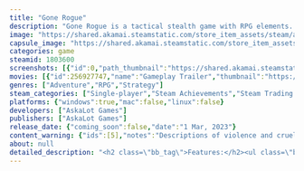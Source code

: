 ```yaml
---
title: "Gone Rogue"
description: "Gone Rogue is a tactical stealth game with RPG elements. Get into the role of a thief from the city slums. Lurking in the shadows, sneak unnoticed past enemies, get behind any locked doors, and carry off rich loot."
image: "https://shared.akamai.steamstatic.com/store_item_assets/steam/apps/1803600/header.jpg?t=1732343155"
capsule_image: "https://shared.akamai.steamstatic.com/store_item_assets/steam/apps/1803600/1a22fd93efcfd8fe20823b2dacabb2e654ba0c3d/capsule_231x87.jpg?t=1732343155"
categories: game
steamid: 1803600
screenshots: [{"id":0,"path_thumbnail":"https://shared.akamai.steamstatic.com/store_item_assets/steam/apps/1803600/ss_5341d07521288b3844177fb8cdccc5bcb773c3df.600x338.jpg?t=1732343155","path_full":"https://shared.akamai.steamstatic.com/store_item_assets/steam/apps/1803600/ss_5341d07521288b3844177fb8cdccc5bcb773c3df.1920x1080.jpg?t=1732343155"},{"id":1,"path_thumbnail":"https://shared.akamai.steamstatic.com/store_item_assets/steam/apps/1803600/ss_464c1172b69efbe31e8ebc9468393f01f4276f57.600x338.jpg?t=1732343155","path_full":"https://shared.akamai.steamstatic.com/store_item_assets/steam/apps/1803600/ss_464c1172b69efbe31e8ebc9468393f01f4276f57.1920x1080.jpg?t=1732343155"},{"id":2,"path_thumbnail":"https://shared.akamai.steamstatic.com/store_item_assets/steam/apps/1803600/ss_c3da549e30a6628e2f98b8795d8ceed999d159d3.600x338.jpg?t=1732343155","path_full":"https://shared.akamai.steamstatic.com/store_item_assets/steam/apps/1803600/ss_c3da549e30a6628e2f98b8795d8ceed999d159d3.1920x1080.jpg?t=1732343155"},{"id":3,"path_thumbnail":"https://shared.akamai.steamstatic.com/store_item_assets/steam/apps/1803600/ss_96aa155b27d3a91cf8fd413e986108d362cd8987.600x338.jpg?t=1732343155","path_full":"https://shared.akamai.steamstatic.com/store_item_assets/steam/apps/1803600/ss_96aa155b27d3a91cf8fd413e986108d362cd8987.1920x1080.jpg?t=1732343155"},{"id":4,"path_thumbnail":"https://shared.akamai.steamstatic.com/store_item_assets/steam/apps/1803600/ss_49d2dce54206ede7134b980dda2966917dd499ab.600x338.jpg?t=1732343155","path_full":"https://shared.akamai.steamstatic.com/store_item_assets/steam/apps/1803600/ss_49d2dce54206ede7134b980dda2966917dd499ab.1920x1080.jpg?t=1732343155"},{"id":5,"path_thumbnail":"https://shared.akamai.steamstatic.com/store_item_assets/steam/apps/1803600/ss_a34ae77ec77a694bab71ed55dfbb07787a938ce2.600x338.jpg?t=1732343155","path_full":"https://shared.akamai.steamstatic.com/store_item_assets/steam/apps/1803600/ss_a34ae77ec77a694bab71ed55dfbb07787a938ce2.1920x1080.jpg?t=1732343155"},{"id":6,"path_thumbnail":"https://shared.akamai.steamstatic.com/store_item_assets/steam/apps/1803600/ss_d70c7bc4e7fde52f00c0b2ebebecbd623c88675c.600x338.jpg?t=1732343155","path_full":"https://shared.akamai.steamstatic.com/store_item_assets/steam/apps/1803600/ss_d70c7bc4e7fde52f00c0b2ebebecbd623c88675c.1920x1080.jpg?t=1732343155"},{"id":7,"path_thumbnail":"https://shared.akamai.steamstatic.com/store_item_assets/steam/apps/1803600/ss_fdfc4669a8dc076f0fd03339edb35a3f55b27389.600x338.jpg?t=1732343155","path_full":"https://shared.akamai.steamstatic.com/store_item_assets/steam/apps/1803600/ss_fdfc4669a8dc076f0fd03339edb35a3f55b27389.1920x1080.jpg?t=1732343155"},{"id":8,"path_thumbnail":"https://shared.akamai.steamstatic.com/store_item_assets/steam/apps/1803600/ss_925053010f75a1ba980cd633421049abe8fd77c9.600x338.jpg?t=1732343155","path_full":"https://shared.akamai.steamstatic.com/store_item_assets/steam/apps/1803600/ss_925053010f75a1ba980cd633421049abe8fd77c9.1920x1080.jpg?t=1732343155"},{"id":9,"path_thumbnail":"https://shared.akamai.steamstatic.com/store_item_assets/steam/apps/1803600/ss_bcba54ea7feca43c0c851d512191344110990341.600x338.jpg?t=1732343155","path_full":"https://shared.akamai.steamstatic.com/store_item_assets/steam/apps/1803600/ss_bcba54ea7feca43c0c851d512191344110990341.1920x1080.jpg?t=1732343155"}]
movies: [{"id":256927747,"name":"Gameplay Trailer","thumbnail":"https://shared.akamai.steamstatic.com/store_item_assets/steam/apps/256927747/movie.293x165.jpg?t=1683125947","webm":{"480":"http://video.akamai.steamstatic.com/store_trailers/256927747/movie480_vp9.webm?t=1683125947","max":"http://video.akamai.steamstatic.com/store_trailers/256927747/movie_max_vp9.webm?t=1683125947"},"mp4":{"480":"http://video.akamai.steamstatic.com/store_trailers/256927747/movie480.mp4?t=1683125947","max":"http://video.akamai.steamstatic.com/store_trailers/256927747/movie_max.mp4?t=1683125947"},"highlight":true}]
genres: ["Adventure","RPG","Strategy"]
steam_categories: ["Single-player","Steam Achievements","Steam Trading Cards","Steam Cloud","Family Sharing"]
platforms: {"windows":true,"mac":false,"linux":false}
developers: ["AskaLot Games"]
publishers: ["AskaLot Games"]
release_date: {"coming_soon":false,"date":"1 Mar, 2023"}
content_warning: {"ids":[5],"notes":"Descriptions of violence and cruelty, images of dead people, images of alcohol."}
about: null
detailed_description: "<h2 class=\"bb_tag\">Features:</h2><ul class=\"bb_ul\"><li> Immersive stealth-action with tactical elements.<br></li><li> More than 15 locations available for robbery.<br></li><li> Realistic reactions of hostile characters to the presence of the player.<br></li><li> Dozens of different tools and useful gadgets.<br></li><li> RPG-like character progression system.<br></li><li> Deeply developed dystopian storyline.</li></ul><h2 class=\"bb_tag\">COMMIT THE PERFECT ROBBERY</h2>Prepare for the robbery - talk to informants, choose the most suitable tools, combine perks and specializations. When darkness falls, you can go on the case. Plan your moves intelligently and look for the right way to penetrate the ingenious security systems. But be careful – the city actively reacts to all your actions and doesn't forgive any mistakes.<br><br><img class=\"bb_img\" src=\"https://shared.akamai.steamstatic.com/store_item_assets/steam/apps/1803600/extras/статья2+.gif?t=1732343155\" /><h2 class=\"bb_tag\">THE CLASSIC DYSTOPIA</h2>Alternative Europe of the mid-20th century. Who better than a thief to observe the secret life of this vicious society. Explore the city streets, find secret rooms and eavesdrop on other people's conversations. Every house and every corner bears the imprint of a story, revealed through satire and black humor.<br><br><img class=\"bb_img\" src=\"https://shared.akamai.steamstatic.com/store_item_assets/steam/apps/1803600/extras/gif_new_3.gif?t=1732343155\" /><h2 class=\"bb_tag\">DEVELOP YOUR SKILLS</h2>Choose your style of play - the development of your character's skills depends only on your actions. Unlock over 50 perks and specializations (especially strong game-changing skills) and go from a simple street pickpocket to a real master thief.<br><br><img class=\"bb_img\" src=\"https://shared.akamai.steamstatic.com/store_item_assets/steam/apps/1803600/extras/gif_new_1.gif?t=1732343155\" />"
---
```


